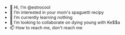 - 👋 Hi, I’m @estrocool
- 👀 I’m interested in your mom's spaguetti recipy
- 🌱 I’m currently learning nothing
- 💞️ I’m looking to collaborate on dying young with Ke$$a
- 📫 How to reach me, don't reach me

<!---
estrocool/estrocool is a ✨ special ✨ repository because its `README.md` (this file) appears on your GitHub profile.
You can click the Preview link to take a look at your changes.
--->
